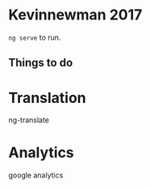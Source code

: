 # Kevinnewman 2017

`ng serve` to run.

## Things to do

# Translation
ng-translate

# Analytics
google analytics
